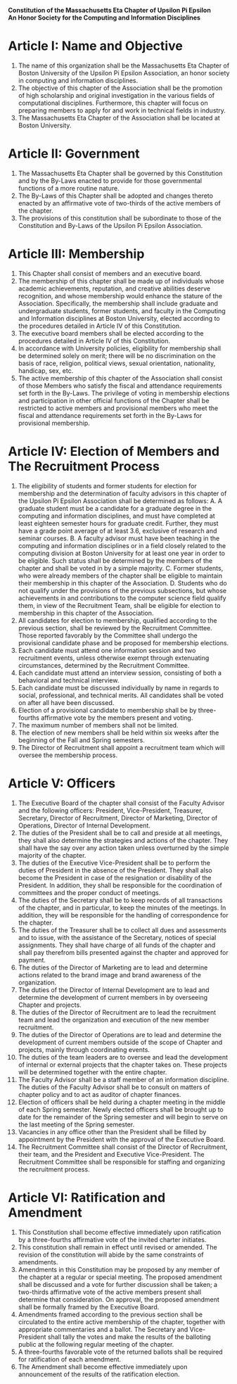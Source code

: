 **Constitution of the Massachusetts Eta Chapter of Upsilon Pi Epsilon  
An Honor Society for the Computing and Information Disciplines**


# Article I: Name and Objective

1. The name of this organization shall be the Massachusetts Eta Chapter of Boston University of the Upsilon Pi Epsilon Association, an honor society in computing and information disciplines.
2. The objective of this chapter of the Association shall be the promotion of high scholarship and original investigation in the various fields of computational disciplines. Furthermore, this chapter will focus on preparing members to apply for and work in technical fields in industry.
3. The Massachusetts Eta Chapter of the Association shall be located at Boston University.

# Article II: Government

1. The Massachusetts Eta Chapter shall be governed by this Constitution and by the By-Laws enacted to provide for those governmental functions of a more routine nature.
2. The By-Laws of this Chapter shall be adopted and changes thereto enacted by an affirmative vote of two-thirds of the active members of the chapter.
3. The provisions of this constitution shall be subordinate to those of the Constitution and By-Laws of the Upsilon Pi Epsilon Association.

# Article III: Membership

1. This Chapter shall consist of members and an executive board.
2. The membership of this chapter shall be made up of individuals whose academic achievements, reputation, and creative abilities deserve recognition, and whose membership would enhance the stature of the Association. Specifically, the membership shall include graduate and undergraduate students, former students, and faculty in the Computing and Information disciplines at Boston University, elected according to the procedures detailed in Article IV of this Constitution.
3. The executive board members shall be elected according to the procedures detailed in Article IV of this Constitution.
4. In accordance with University policies, eligibility for membership shall be determined solely on merit; there will be no discrimination on the basis of race, religion, political views, sexual orientation, nationality, handicap, sex, etc.
5. The active membership of this chapter of the Association shall consist of those Members who satisfy the fiscal and attendance requirements set forth in the By-Laws. The privilege of voting in membership elections and participation in other official functions of the Chapter shall be restricted to active members and provisional members who meet the fiscal and attendance requirements set forth in the By-Laws for provisional membership.

# Article IV: Election of Members and The Recruitment Process

1. The eligibility of students and former students for election for membership and the determination of faculty advisors in this chapter of the Upsilon Pi Epsilon Association shall be determined as follows:
A. A graduate student must be a candidate for a graduate degree in the computing and information disciplines, and must have completed at least eighteen semester hours for graduate credit. Further, they must have a grade point average of at least 3.6, exclusive of research and seminar courses.
B. A faculty advisor must have been teaching in the computing and information disciplines or in a field closely related to the computing division at Boston University for at least one year in order to be eligible. Such status shall be determined by the members of the chapter and shall be voted in by a simple majority.
C. Former students, who were already members of the chapter shall be eligible to maintain their membership in this chapter of the Association.
D. Students who do not qualify under the provisions of the previous subsections, but whose achievements in and contributions to the computer science field qualify them, in view of the Recruitment Team, shall be eligible for election to membership in this chapter of the Association.
1. All candidates for election to membership, qualified according to the previous section, shall be reviewed by the Recruitment Committee. Those reported favorably by the Committee shall undergo the provisional candidate phase and be proposed for membership elections.
2. Each candidate must attend one information session and two recruitment events, unless otherwise exempt through extenuating circumstances, determined by the Recruitment Committee.
3. Each candidate must attend an interview session, consisting of both a behavioral and technical interview.
4. Each candidate must be discussed individually by name in regards to social, professional, and technical merits. All candidates shall be voted on after all have been discussed.
5. Election of a provisional candidate to membership shall be by three-fourths affirmative vote by the members present and voting.
6. The maximum number of members shall not be limited.
7. The election of new members shall be held within six weeks after the beginning of the Fall and Spring semesters.
8. The Director of Recruitment shall appoint a recruitment team which will oversee the membership process. 

# Article V: Officers

1. The Executive Board of the chapter shall consist of the Faculty Advisor and the following officers: President, Vice-President, Treasurer, Secretary, Director of Recruitment, Director of Marketing, Director of Operations, Director of Internal Development.
2. The duties of the President shall be to call and preside at all meetings, they shall also determine the strategies and actions of the chapter. They shall have the say over any action taken unless overturned by the simple majority of the chapter.
3. The duties of the Executive Vice-President shall be to perform the duties of President in the absence of the President. They shall also become the President in case of the resignation or disability of the President. In addition, they shall be responsible for the coordination of committees and the proper conduct of meetings.
4. The duties of the Secretary shall be to keep records of all transactions of the chapter, and in particular, to keep the minutes of the meetings. In addition, they will be responsible for the handling of correspondence for the chapter.
5. The duties of the Treasurer shall be to collect all dues and assessments and to issue, with the assistance of the Secretary, notices of special assignments. They shall have charge of all funds of the chapter and shall pay therefrom bills presented against the chapter and approved for payment.
6. The duties of the Director of Marketing are to lead and determine actions related to the brand image and brand awareness of the organization.
7. The duties of the Director of Internal Development are to lead and determine the development of current members in by overseeing Chapter and projects.
8. The duties of the Director of Recruitment are to lead the recruitment team and lead the organization and execution of the new member recruitment.
9. The duties of the Director of Operations are to lead and determine the development of current members outside of the scope of Chapter and projects, mainly through coordinating events.
10. The duties of the team leaders are to oversee and lead the development of internal or external projects that the chapter takes on. These projects will be determined together with the entire chapter.
11. The Faculty Advisor shall be a staff member of an information discipline. The duties of the Faculty Advisor shall be to consult on matters of chapter policy and to act as auditor of chapter finances. 
12. Election of officers shall be held during a chapter meeting in the middle of each Spring semester. Newly elected officers shall be brought up to date for the remainder of the Spring semester and will begin to serve on the last meeting of the Spring semester.
13. Vacancies in any office other than the President shall be filled by appointment by the President with the approval of the Executive Board.
14. The Recruitment Committee shall consist of the Director of Recruitment, their team, and the President and Executive Vice-President. The Recruitment Committee shall be responsible for staffing and organizing the recruitment process.

# Article VI: Ratification and Amendment

1. This Constitution shall become effective immediately upon ratification by a three-fourths affirmative vote of the invited charter initiates.
2. This constitution shall remain in effect until revised or amended. The revision of the constitution will abide by the same constraints of amendments.
3. Amendments in this Constitution may be proposed by any member of the chapter at a regular or special meeting. The proposed amendment shall be discussed and a vote for further discussion shall be taken; a two-thirds affirmative vote of the active members present shall determine that consideration. On approval, the proposed amendment shall be formally framed by the Executive Board.
4. Amendments framed according to the previous section shall be circulated to the entire active membership of the chapter, together with appropriate commentaries and a ballot. The Secretary and Vice-President shall tally the votes and make the results of the balloting public at the following regular meeting of the chapter.
5. A three-fourths favorable vote of the returned ballots shall be required for ratification of each amendment.
6. The Amendment shall become effective immediately upon announcement of the results of the ratification election.
